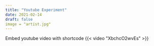 ```yaml
---
title: "Youtube Experiment"
date: 2021-02-14
draft: false
image = "artist.jpg"
---
```


Embed youtube video with shortcode
{{< video "XbchcO2wvEs" >}}